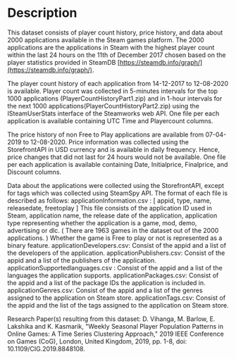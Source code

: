 # Description

This dataset consists of player count history, price history, and data about 2000 applications available in the Steam games platform.  The 2000 applications are the applications in Steam with the highest player count within the last 24 hours on the 11th of December 2017 chosen based on the player statistics provided in SteamDB [https://steamdb.info/graph/](https://steamdb.info/graph/).  

The player count history of each application from 14-12-2017 to 12-08-2020 is available. Player count was collected in 5-minutes intervals for the top 1000 applications (PlayerCountHistoryPart1.zip) and in 1-hour intervals for the next 1000 applications(PlayerCountHistoryPart2.zip) using the ISteamUserStats interface of the Steamworks web API. One file per each application is available containing UTC Time and Playercount columns. 

The price history of non Free to Play applications are available from 07-04-2019 to 12-08-2020. Price information was collected using the StorefrontAPI in USD currency and is available in daily frequency. Hence, price changes that did not last for 24 hours would not be available. One file per each application is available containing Date, Initialprice, Finalprice, and Discount columns. 

Data about the applications were collected using the StorefrontAPI, except for tags which was collected using SteamSpy API. The format of each file is described as follows:
applicationInformation.csv : [ appid, type, name, releasedate, freetoplay ]  This file consists of the application ID used in Steam, application name, the release date of the application, application type representing whether the application is a game, mod, demo, advertising or dlc. ( There are 1963 games in the dataset out of the 2000 applications. ) Whether the game is Free to play or not is represented as a binary feature. 
applicationDevelopers.csv: Consist of the appid and a list of the developers of the application.
applicationPublishers.csv: Consist of the appid and a list of the publishers of the application.
applicationSupportedlanguages.csv : Consist of the appid and a list of the languages the application supports.
applicationPackages.csv: Consist of the appid and a list of the package IDs the application is included in.
applicationGenres.csv: Consist of the appid and a list of the genres assigned to the application on Steam store.
applicationTags.csv: Consist of the appid and the list of the tags assigned to the application on Steam store.

Research Paper(s) resulting from this dataset:  D. Vihanga, M. Barlow, E. Lakshika and K. Kasmarik, "Weekly Seasonal Player Population Patterns in Online Games: A Time Series Clustering Approach," 2019 IEEE Conference on Games (CoG), London, United Kingdom, 2019, pp. 1-8, doi: 10.1109/CIG.2019.8848108.